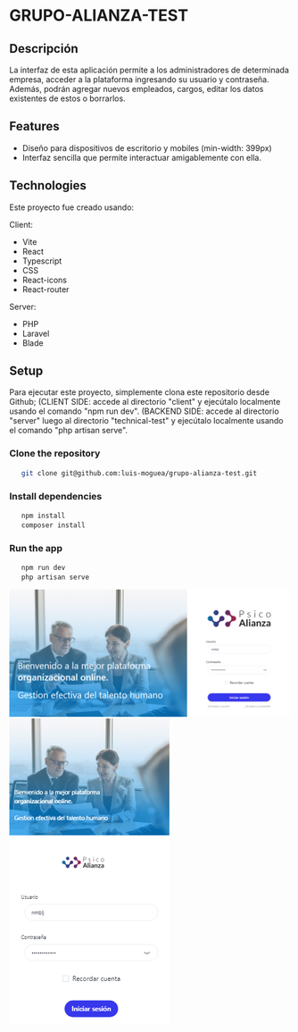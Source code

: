 # GRUPO-ALIANZA-TEST


## Descripción

La interfaz de esta aplicación permite a los administradores de determinada empresa, acceder a la plataforma ingresando su usuario y contraseña. 
Además, podrán agregar nuevos empleados, cargos, editar los datos existentes de estos o borrarlos.

## Features

- Diseño para dispositivos de escritorio y mobiles (min-width: 399px)
- Interfaz sencilla que permite interactuar amigablemente con ella.

## Technologies

Este proyecto fue creado usando:

Client:

- Vite
- React
- Typescript
- CSS
- React-icons
- React-router

Server:
- PHP
- Laravel
- Blade

## Setup

Para ejecutar este proyecto, simplemente clona este repositorio desde Github; (CLIENT SIDE: accede al directorio "client" y ejecútalo localmente usando el comando "npm run dev". 
(BACKEND SIDE: accede al directorio "server" luego al directorio "technical-test" y ejecútalo localmente usando el comando "php artisan serve".

### Clone the repository

```bash
   git clone git@github.com:luis-moguea/grupo-alianza-test.git
```

### Install dependencies

```bash
   npm install
   composer install 
```

### Run the app

```bash
   npm run dev
   php artisan serve 
```

![Desktop view](https://github.com/luis-moguea/grupo-alianza-test/blob/main/client/src/assets/GA-desk-view.png?raw=true)
![Mobile view](https://github.com/luis-moguea/grupo-alianza-test/blob/main/client/src/assets/GA-mobile-view.png?raw=true)


